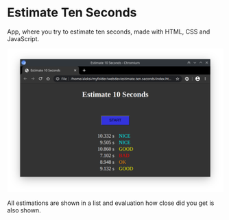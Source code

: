 # Estimate Ten Seconds

App, where you try to estimate ten seconds, made with HTML, CSS and JavaScript.

<img src="/screenshots/estimatetensecondsmain.png" width="640px">

All estimations are shown in a list and evaluation how close did you get is also shown.
